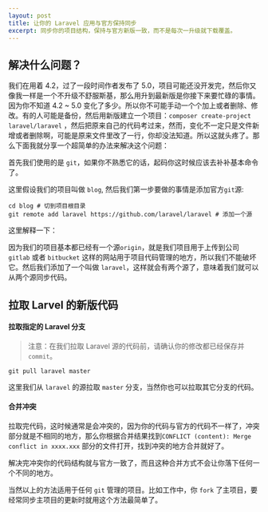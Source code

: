 ```yaml
---
layout: post
title: 让你的 Laravel 应用与官方保持同步
excerpt: 同步你的项目结构，保持与官方新版一致，而不是每次一升级就下载覆盖。
---
```


## 解决什么问题？

我们在用着 4.2，过了一段时间作者发布了 5.0，项目可能还没开发完，然后你又像我一样是一个不升级不舒服斯基，那么用升到最新版是你接下来要忙碌的事情。因为你不知道 4.2 ~ 5.0 变化了多少。所以你不可能手动一个个加上或者删除、修改。有的人可能是备份，然后用新版建立一个项目：`composer create-project laravel/laravel` ，然后把原来自己的代码考过来，然而，变化不一定只是文件新增或者删除啊，可能是原来文件里改了一行，你却没法知道。所以这就头疼了。那么下面我就分享一个超简单的办法来解决这个问题：

首先我们使用的是 `git`，如果你不熟悉它的话，起码你这时候应该去补补基本命令了。

这里假设我们的项目叫做 `blog`, 然后我们第一步要做的事情是添加官方`git`源:

```shell
cd blog # 切到项目根目录
git remote add laravel https://github.com/laravel/laravel # 添加一个源
```

这里解释一下：

因为我们的项目基本都已经有一个源`origin`，就是我们项目用于上传到公司 `gitlab` 或者 `bitbucket` 这样的网站用于项目代码管理的地方，所以我们不能破坏它。然后我们添加了一个叫做 `laravel`，这样就会有两个源了，意味着我们就可以从两个源同步代码。

## 拉取 Larvel 的新版代码

#### 拉取指定的 Laravel 分支

  > 注意：在我们拉取 Laravel 源的代码前，请确认你的修改都已经保存并 `commit`。

  ```shell
  git pull laravel master
  ```

  这里我们从 `laravel` 的源拉取 `master` 分支，当然你也可以拉取其它分支的代码。

#### 合并冲突

拉取完代码，这时候通常是会冲突的，因为你的代码与官方的代码不一样了，冲突部分就是不相同的地方，那么你根据合并结果找到`CONFLICT (content): Merge conflict in xxxx.xxx` 部分的文件打开，找到冲突的地方合并就好了。

解决完冲突你的代码结构就与官方一致了，而且这种合并方式不会让你落下任何一个不同的地方。

当然以上的方法适用于任何 `git` 管理的项目。比如工作中，你 `fork` 了主项目，要经常同步主项目的更新时就用这个方法最简单了。